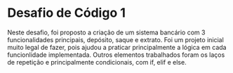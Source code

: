 # Desafio de Código 1

Neste desafio, foi proposto a criação de um sistema bancário com 3 funcionalidades principais,
depósito, saque e extrato.
Foi um projeto inicial muito legal de fazer, pois ajudou a praticar principalmente a lógica em cada
funcionlidade implementada.
Outros elementos trabalhados foram os laços de repetição e principalmente condicionais, com if, elif e else.

